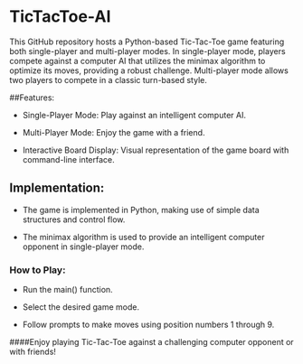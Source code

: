 # TicTacToe-AI

This GitHub repository hosts a Python-based Tic-Tac-Toe game featuring both single-player and multi-player modes. In single-player mode, players compete against a computer AI that utilizes the minimax algorithm to optimize its moves, providing a robust challenge. Multi-player mode allows two players to compete in a classic turn-based style.

##Features:

- Single-Player Mode: Play against an intelligent computer AI.

- Multi-Player Mode: Enjoy the game with a friend.

- Interactive Board Display: Visual representation of the game board with command-line interface.

## Implementation:

- The game is implemented in Python, making use of simple data structures and control flow.

- The minimax algorithm is used to provide an intelligent computer opponent in single-player mode.

### How to Play:

- Run the main() function.

- Select the desired game mode.

- Follow prompts to make moves using position numbers 1 through 9.

####Enjoy playing Tic-Tac-Toe against a challenging computer opponent or with friends!
